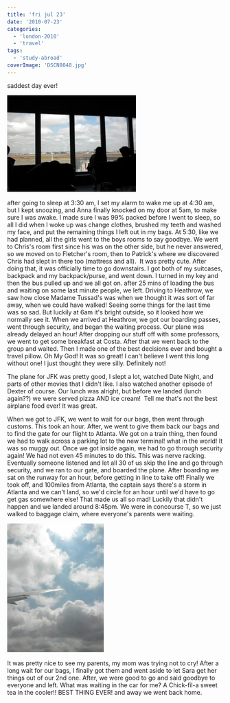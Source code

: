 ```yaml
---
title: 'fri jul 23'
date: '2010-07-23'
categories:
  - 'london-2010'
  - 'travel'
tags:
  - 'study-abroad'
coverImage: 'DSCN8048.jpg'
---
```


saddest day ever!

[![](images/DSCN8048-300x225.jpg)](https://blog.kaleighscruggs.com/wp-content/uploads/2010/07/DSCN8048.jpg)

after going to sleep at 3:30 am, I set my alarm to wake me up at 4:30 am, but I kept snoozing, and Anna finally knocked on my door at 5am, to make sure I was awake. I made sure I was 99% packed before I went to sleep, so all I did when I woke up was change clothes, brushed my teeth and washed my face, and put the remaining things I left out in my bags. At 5:30, like we had planned, all the girls went to the boys rooms to say goodbye. We went to Chris's room first since his was on the other side, but he never answered, so we moved on to Fletcher's room, then to Patrick's where we discovered Chris had slept in there too (mattress and all).  It was pretty cute. After doing that, it was officially time to go downstairs. I got both of my suitcases, backpack and my backpack/purse, and went down. I turned in my key and then the bus pulled up and we all got on. after 25 mins of loading the bus and waiting on some last minute people, we left. Driving to Heathrow, we saw how close Madame Tussad's was when we thought it was sort of far away, when we could have walked! Seeing some things for the last time was so sad. But luckily at 6am it's bright outside, so it looked how we normally see it. When we arrived at Heathrow, we got our boarding passes, went through security, and began the waiting process. Our plane was already delayed an hour! After dropping our stuff off with some professors, we went to get some breakfast at Costa. After that we went back to the group and waited. Then I made one of the best decisions ever and bought a travel pillow. Oh My God! It was so great! I can't believe I went this long without one! I just thought they were silly. Definitely not!

The plane for JFK was pretty good, I slept a lot, watched Date Night, and parts of other movies that I didn't like. I also watched another episode of Dexter of course. Our lunch was alright, but before we landed (lunch again??) we were served pizza AND ice cream!  Tell me that's not the best airplane food ever! It was great.

When we got to JFK, we went to wait for our bags, then went through customs. This took an hour. After, we went to give them back our bags and to find the gate for our flight to Atlanta. We got on a train thing, then found we had to walk across a parking lot to the new terminal! what in the world! It was so muggy out. Once we got inside again, we had to go through security again! We had not even 45 minutes to do this. This was nerve racking. Eventually someone listened and let all 30 of us skip the line and go through security, and we ran to our gate, and boarded the plane. After boarding we sat on the runway for an hour, before getting in line to take off! Finally we took off, and 100miles from Atlanta, the captain says there's a storm in Atlanta and we can't land, so we'd circle for an hour until we'd have to go get gas somewhere else! That made us all so mad! Luckily that didn't happen and we landed around 8:45pm. We were in concourse T, so we just walked to baggage claim, where everyone's parents were waiting.



[![](images/DSCN8058-225x300.jpg)](https://blog.kaleighscruggs.com/wp-content/uploads/2010/07/DSCN8058.jpg)

It was pretty nice to see my parents, my mom was trying not to cry! After a long wait for our bags, I finally got them and went aside to let Sara get her things out of our 2nd one. After, we were good to go and said goodbye to everyone and left. What was waiting in the car for me? A Chick-fil-a sweet tea in the cooler!! BEST THING EVER! and away we went back home.
